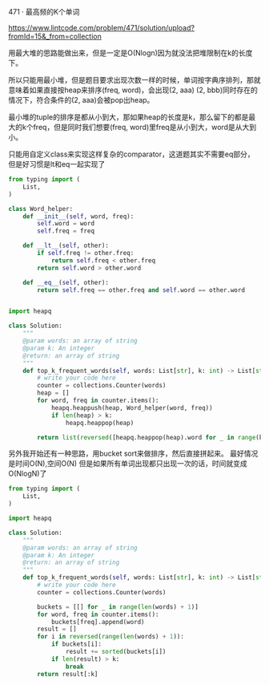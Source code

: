 471 · 最高频的K个单词

https://www.lintcode.com/problem/471/solution/upload?fromId=15&_from=collection

用最大堆的思路能做出来，但是一定是O(Nlogn)因为就没法把堆限制在k的长度下。

所以只能用最小堆，但是题目要求出现次数一样的时候，单词按字典序排列，那就意味着如果直接按heap来排序(freq, word)，会出现(2, aaa) (2, bbb)同时存在的情况下，符合条件的(2, aaa)会被pop出heap。

最小堆的tuple的排序是都从小到大，那如果heap的长度是k，那么留下的都是最大的k个freq，但是同时我们想要(freq, word)里freq是从小到大，word是从大到小。

只能用自定义class来实现这样复杂的comparator，这道题其实不需要eq部分，但是好习惯是lt和eq一起实现了
```python
from typing import (
    List,
)

class Word_helper:
    def __init__(self, word, freq):
        self.word = word
        self.freq = freq

    def __lt__(self, other):
        if self.freq != other.freq:
            return self.freq < other.freq
        return self.word > other.word

    def __eq__(self, other):
        return self.freq == other.freq and self.word == other.word


import heapq

class Solution:
    """
    @param words: an array of string
    @param k: An integer
    @return: an array of string
    """
    def top_k_frequent_words(self, words: List[str], k: int) -> List[str]:
        # write your code here
        counter = collections.Counter(words)
        heap = []
        for word, freq in counter.items():
            heapq.heappush(heap, Word_helper(word, freq))
            if len(heap) > k:
                heapq.heappop(heap)

        return list(reversed([heapq.heappop(heap).word for _ in range(k)]))
```
另外我开始还有一种思路，用bucket sort来做排序，然后直接拼起来。
最好情况是时间O(N),空间O(N)
但是如果所有单词出现都只出现一次的话，时间就变成O(NlogN)了

```python
from typing import (
    List,
)

import heapq

class Solution:
    """
    @param words: an array of string
    @param k: An integer
    @return: an array of string
    """
    def top_k_frequent_words(self, words: List[str], k: int) -> List[str]:
        # write your code here
        counter = collections.Counter(words)

        buckets = [[] for _ in range(len(words) + 1)]
        for word, freq in counter.items():
            buckets[freq].append(word)
        result = []
        for i in reversed(range(len(words) + 1)):
            if buckets[i]:
                result += sorted(buckets[i])
            if len(result) > k:
                break
        return result[:k]
```